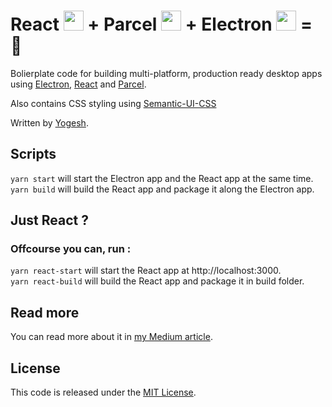 # React <img src="https://cdn4.iconfinder.com/data/icons/logos-3/600/React.js_logo-32.png" width=32> + Parcel <img src="https://parceljs.org/assets/parcel@2x.png" width=32> + Electron <img src="https://electronjs.org/images/favicon.ico" width="32"> = 🎉

Bolierplate code for building multi-platform, production ready desktop apps using [Electron](https://electronjs.org/), [React](https://reactjs.irg) and [Parcel](https://parceljs.org/).

Also contains CSS styling using [Semantic-UI-CSS](https://github.com/Semantic-Org/Semantic-UI-CSS)

Written by [Yogesh](https://twitter.com/igoy_k).

## Scripts

`yarn start` will start the Electron app and the React app at the same time.  
`yarn build` will build the React app and package it along the Electron app.

## Just React ?

### Offcourse you can, run :

`yarn react-start` will start the React app at http://localhost:3000.  
`yarn react-build` will build the React app and package it in build folder.

## Read more

You can read more about it in [my Medium article](https://medium.com/@yogeshkumarr/production-ready-electron-app-using-react-and-parcel-web-bundler-74dcda63f148).

## License

This code is released under the [MIT License](LICENSE).
